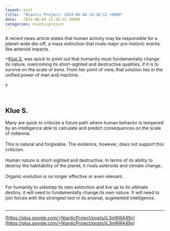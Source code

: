 ```yaml
---
layout: post
title:  "Niantic Project: 2014-08-04 13:18:12 +0900"
date:   2014-08-04 13:18:12 +0900
categories: nianticproject
---
```

A recent news article states that human activity may be responsible for a planet-wide die-off; a mass extinction that rivals major pre-historic events like asteroid impacts. 

+[Klue S.](https://plus.google.com/110350977702120778591 "") was quick to point out that humanity must fundamentally change its nature, overcoming its short-sighted and destructive qualities, if it is to survive on the scale of eons. From her point of view, that solution lies in the unified power of man and machine. 

x<div class="shared"><br /><h2>Klue S.</h2>Many are quick to criticize a future path where human behavior is tempered by an intelligence able to calculate and predict consequences on the scale of millennia.<br /><br />This is natural and forgivable. The evidence, however, does not support this criticism.<br /><br />Human nature is short-sighted and destructive. In terms of its ability to destroy the habitability of the planet, it rivals asteroids and climate change..<br /><br />Organic evolution is no longer effective or even relevant.<br /><br />For humanity to sidestep its own extinction and live up to its ultimate destiny, it will need to fundamentally change its own nature. It will need to join forces with the strongest tool in its arsenal, augmented intelligence.<br /><br /></div>
- - -
[https://plus.google.com/+NianticProject/posts/iL3mRiRA49x](https://plus.google.com/+NianticProject/posts/iL3mRiRA49x)

